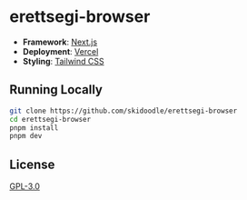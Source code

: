 # erettsegi-browser

- **Framework**: [Next.js](https://nextjs.org/)
- **Deployment**: [Vercel](https://vercel.com)
- **Styling**: [Tailwind CSS](https://tailwindcss.com)

## Running Locally

```bash
git clone https://github.com/skidoodle/erettsegi-browser
cd erettsegi-browser
pnpm install
pnpm dev
```

## License

[GPL-3.0](https://github.com/skidoodle/erettsegi-browser/blob/master/license.md)
